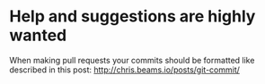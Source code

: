# Help and suggestions are highly wanted

When making pull requests your commits should be formatted like described in this post:
http://chris.beams.io/posts/git-commit/
